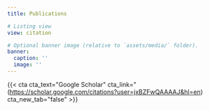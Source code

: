 ```yaml
---
title: Publications

# Listing view
view: citation

# Optional banner image (relative to `assets/media/` folder).
banner:
  caption: ''
  image: ''
---
```


{{< cta cta_text="Google Scholar" cta_link="(https://scholar.google.com/citations?user=jxBZFwQAAAAJ&hl=en) cta_new_tab="false" >}}